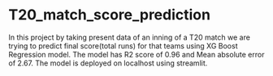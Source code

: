 # T20_match_score_prediction
In this project by taking present data of an inning of a T20 match we are trying to predict final score(total runs) for that teams using XG Boost Regression model.  The model has R2 score of 0.96 and Mean absolute error of 2.67. The model is deployed on localhost using streamlit.
